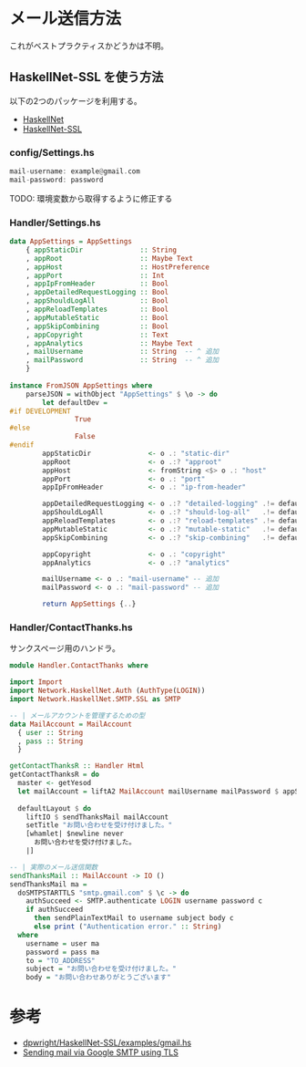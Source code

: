 # メール送信方法

これがベストプラクティスかどうかは不明。

## HaskellNet-SSL を使う方法

以下の2つのパッケージを利用する。

- [HaskellNet](https://www.stackage.org/package/HaskellNet)
- [HaskellNet-SSL](https://www.stackage.org/package/HaskellNet-SSL)

### config/Settings.hs

```haskell
mail-username: example@gmail.com
mail-password: password
```

TODO: 環境変数から取得するように修正する

### Handler/Settings.hs

```haskell
data AppSettings = AppSettings
    { appStaticDir              :: String
    , appRoot                   :: Maybe Text
    , appHost                   :: HostPreference
    , appPort                   :: Int
    , appIpFromHeader           :: Bool
    , appDetailedRequestLogging :: Bool
    , appShouldLogAll           :: Bool
    , appReloadTemplates        :: Bool
    , appMutableStatic          :: Bool
    , appSkipCombining          :: Bool
    , appCopyright              :: Text
    , appAnalytics              :: Maybe Text
    , mailUsername              :: String  -- ^ 追加
    , mailPassword              :: String  -- ^ 追加
    }
    
instance FromJSON AppSettings where
    parseJSON = withObject "AppSettings" $ \o -> do
        let defaultDev =
#if DEVELOPMENT
                True
#else
                False
#endif
        appStaticDir              <- o .: "static-dir"
        appRoot                   <- o .:? "approot"
        appHost                   <- fromString <$> o .: "host"
        appPort                   <- o .: "port"
        appIpFromHeader           <- o .: "ip-from-header"

        appDetailedRequestLogging <- o .:? "detailed-logging" .!= defaultDev
        appShouldLogAll           <- o .:? "should-log-all"   .!= defaultDev
        appReloadTemplates        <- o .:? "reload-templates" .!= defaultDev
        appMutableStatic          <- o .:? "mutable-static"   .!= defaultDev
        appSkipCombining          <- o .:? "skip-combining"   .!= defaultDev

        appCopyright              <- o .: "copyright"
        appAnalytics              <- o .:? "analytics"

        mailUsername <- o .: "mail-username" -- 追加
        mailPassword <- o .: "mail-password" -- 追加

        return AppSettings {..}
```

### Handler/ContactThanks.hs

サンクスページ用のハンドラ。

```haskell
module Handler.ContactThanks where

import Import
import Network.HaskellNet.Auth (AuthType(LOGIN))
import Network.HaskellNet.SMTP.SSL as SMTP

-- | メールアカウントを管理するための型
data MailAccount = MailAccount
  { user :: String
  , pass :: String
  }

getContactThanksR :: Handler Html
getContactThanksR = do
  master <- getYesod
  let mailAccount = liftA2 MailAccount mailUsername mailPassword $ appSettings master
  
  defaultLayout $ do
    liftIO $ sendThanksMail mailAccount
    setTitle "お問い合わせを受け付けました。"
    [whamlet| $newline never
      お問い合わせを受け付けました。
    |]

-- | 実際のメール送信関数
sendThanksMail :: MailAccount -> IO ()
sendThanksMail ma =
  doSMTPSTARTTLS "smtp.gmail.com" $ \c -> do
    authSucceed <- SMTP.authenticate LOGIN username password c
    if authSucceed
      then sendPlainTextMail to username subject body c
      else print ("Authentication error." :: String)
  where
    username = user ma
    password = pass ma
    to = "TO_ADDRESS"
    subject = "お問い合わせを受け付けました。"
    body = "お問い合わせありがとうございます"
```


# 参考
- [dpwright/HaskellNet-SSL/examples/gmail.hs](https://github.com/dpwright/HaskellNet-SSL/blob/master/examples/gmail.hs)
- [Sending mail via Google SMTP using TLS](https://stackoverflow.com/questions/12468516/sending-mail-via-google-smtp-using-tls)
